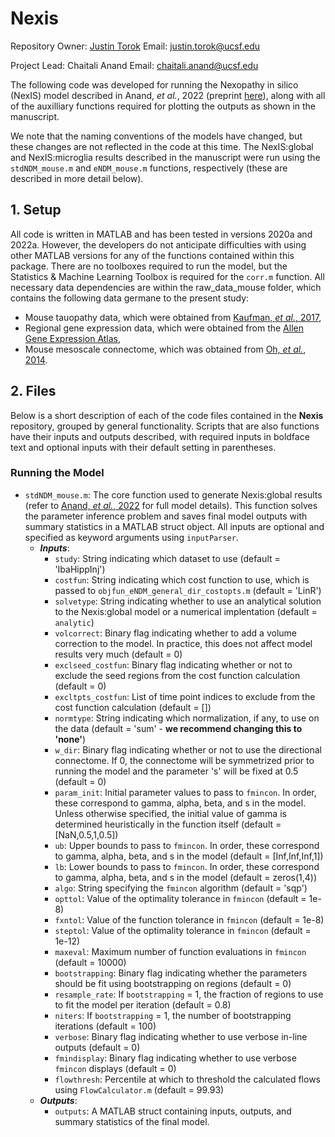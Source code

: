 # Nexis
Repository Owner: [Justin Torok](http://github.com/justin-torok)
Email: justin.torok@ucsf.edu

Project Lead: Chaitali Anand
Email: chaitali.anand@ucsf.edu

The following code was developed for running the Nexopathy in silico (NexIS) model described in Anand, *et al.*, 2022 (preprint [here](https://www.biorxiv.org/content/10.1101/2021.03.22.436470v1)), along with all of the auxilliary functions required for plotting the outputs as shown in the manuscript. 

We note that the naming conventions of the models have changed, but these changes are not reflected in the code at this time. The NexIS:global and NexIS:microglia results described in the manuscript were run using the `stdNDM_mouse.m` and `eNDM_mouse.m` functions, respectively (these are described in more detail below). 

## 1. Setup
All code is written in MATLAB and has been tested in versions 2020a and 2022a. However, the developers do not anticipate difficulties with using other MATLAB versions for any of the functions contained within this package. There are no toolboxes required to run the model, but the Statistics & Machine Learning Toolbox is required for the `corr.m` function. All necessary data dependencies are within the raw_data_mouse folder, which contains the following data germane to the present study:
- Mouse tauopathy data, which were obtained from [Kaufman, *et al.*, 2017](https://pubmed.ncbi.nlm.nih.gov/28587664/), 
- Regional gene expression data, which were obtained from the [Allen Gene Expression Atlas](https://mouse.brain-map.org/), 
- Mouse mesoscale connectome, which was obtained from [Oh, *et al.*, 2014](https://www.nature.com/articles/nature13186). 

## 2. Files
Below is a short description of each of the code files contained in the **Nexis** repository, grouped by general functionality. Scripts that are also functions have their inputs and outputs described, with required inputs in boldface text and optional inputs with their default setting in parentheses.

### Running the Model
- `stdNDM_mouse.m`: The core function used to generate Nexis:global results (refer to [Anand, *et al.*, 2022](https://www.biorxiv.org/content/10.1101/2021.03.22.436470v1) for full model details). This function solves the parameter inference problem and saves final model outputs with summary statistics in a MATLAB struct object. All inputs are optional and specified as keyword arguments using `inputParser`. 
    - ***Inputs***:
        - `study`: String indicating which dataset to use (default = 'IbaHippInj')
        - `costfun`: String indicating which cost function to use, which is passed to `objfun_eNDM_general_dir_costopts.m` (default = 'LinR')
        - `solvetype`: String indicating whether to use an analytical solution to the Nexis:global model or a numerical implentation (default = `analytic`)
        - `volcorrect`: Binary flag indicating whether to add a volume correction to the model. In practice, this does not affect model results very much (default = 0)
        - `exclseed_costfun`: Binary flag indicating whether or not to exclude the seed regions from the cost function calculation (default = 0)
        - `excltpts_costfun`: List of time point indices to exclude from the cost function calculation (default = [])
        - `normtype`: String indicating which normalization, if any, to use on the data (default = 'sum' - **we recommend changing this to 'none'**)
        - `w_dir`: Binary flag indicating whether or not to use the directional connectome. If 0, the connectome will be symmetrized prior to running the model and the parameter 's' will be fixed at 0.5 (default = 0)
        - `param_init`: Initial parameter values to pass to `fmincon`. In order, these correspond to gamma, alpha, beta, and s in the model. Unless otherwise specified, the initial value of gamma is determined heuristically in the function itself (default = [NaN,0.5,1,0.5])
        - `ub`: Upper bounds to pass to `fmincon`. In order, these correspond to gamma, alpha, beta, and s in the model (default = [Inf,Inf,Inf,1])
        - `lb`: Lower bounds to pass to `fmincon`. In order, these correspond to gamma, alpha, beta, and s in the model (default = zeros(1,4))
        - `algo`: String specifying the `fmincon` algorithm (default = 'sqp')
        - `opttol`: Value of the optimality tolerance in `fmincon` (default = 1e-8)
        - `fxntol`: Value of the function tolerance in `fmincon` (default = 1e-8)
        - `steptol`: Value of the optimality tolerance in `fmincon` (default = 1e-12)
        - `maxeval`: Maximum number of function evaluations in `fmincon` (default = 10000)
        - `bootstrapping`: Binary flag indicating whether the parameters should be fit using bootstrapping on regions (default = 0)
        - `resample_rate`: If `bootstrapping` = 1, the fraction of regions to use to fit the model per iteration (default = 0.8)
        - `niters`: If `bootstrapping` = 1, the number of bootstrapping iterations (default = 100)
        - `verbose`: Binary flag indicating whether to use verbose in-line outputs (default = 0)
        - `fmindisplay`: Binary flag indicating whether to use verbose `fmincon` displays (default = 0)
         - `flowthresh`: Percentile at which to threshold the calculated flows using `FlowCalculator.m` (default = 99.93)    
    - ***Outputs***:
        - `outputs`: A MATLAB struct containing inputs, outputs, and summary statistics of the final model. 

